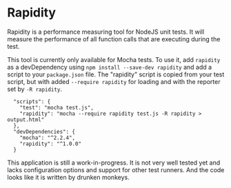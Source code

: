 # Rapidity

Rapidity is a performance measuring tool for NodeJS unit tests.
It will measure the performance of all function calls that are executing during the test.

This tool is currently only available for Mocha tests.
To use it, add ``rapidity`` as a devDependency using
``npm install --save-dev rapidity`` and add a script to your ``package.json`` file.
The "rapidity" script is copied from your test script, but with added
``--require rapidity`` for loading and with the reporter set by ``-R rapidity``.

```
  "scripts": {
    "test": "mocha test.js",
    "rapidity": "mocha --require rapidity test.js -R rapidity > output.html"
  },
  "devDependencies": {
    "mocha": "^2.2.4",
    "rapidity": "^1.0.0"
  }
```

This application is still a work-in-progress. It is not very well tested yet
and lacks configuration options and support for other test runners.
And the code looks like it is written by drunken monkeys.
